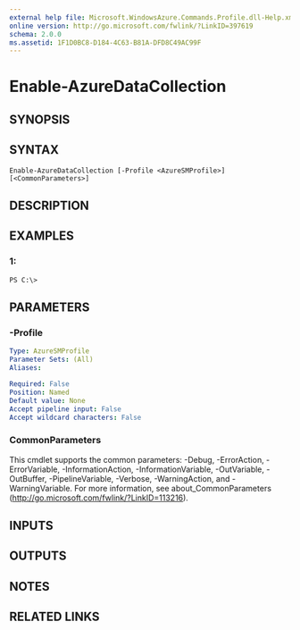 ```yaml
---
external help file: Microsoft.WindowsAzure.Commands.Profile.dll-Help.xml
online version: http://go.microsoft.com/fwlink/?LinkID=397619
schema: 2.0.0
ms.assetid: 1F1D0BC8-D184-4C63-B81A-DFD8C49AC99F
---
```


# Enable-AzureDataCollection

## SYNOPSIS

## SYNTAX

```
Enable-AzureDataCollection [-Profile <AzureSMProfile>] [<CommonParameters>]
```

## DESCRIPTION

## EXAMPLES

### 1:
```
PS C:\>
```

## PARAMETERS

### -Profile
```yaml
Type: AzureSMProfile
Parameter Sets: (All)
Aliases: 

Required: False
Position: Named
Default value: None
Accept pipeline input: False
Accept wildcard characters: False
```

### CommonParameters
This cmdlet supports the common parameters: -Debug, -ErrorAction, -ErrorVariable, -InformationAction, -InformationVariable, -OutVariable, -OutBuffer, -PipelineVariable, -Verbose, -WarningAction, and -WarningVariable. For more information, see about_CommonParameters (http://go.microsoft.com/fwlink/?LinkID=113216).

## INPUTS

## OUTPUTS

## NOTES

## RELATED LINKS



